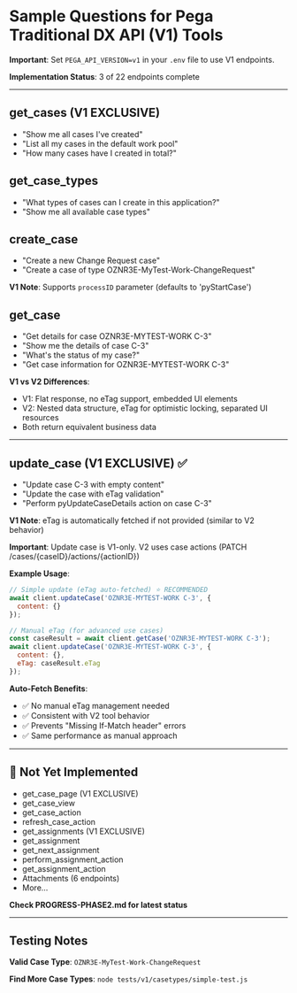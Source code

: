 # Sample Questions for Pega Traditional DX API (V1) Tools

**Important**: Set `PEGA_API_VERSION=v1` in your `.env` file to use V1 endpoints.

**Implementation Status**: 3 of 22 endpoints complete

---

## get_cases (V1 EXCLUSIVE)
- "Show me all cases I've created"
- "List all my cases in the default work pool"
- "How many cases have I created in total?"

## get_case_types
- "What types of cases can I create in this application?"
- "Show me all available case types"

## create_case
- "Create a new Change Request case"
- "Create a case of type OZNR3E-MyTest-Work-ChangeRequest"

**V1 Note**: Supports `processID` parameter (defaults to 'pyStartCase')

## get_case
- "Get details for case OZNR3E-MYTEST-WORK C-3"
- "Show me the details of case C-3"
- "What's the status of my case?"
- "Get case information for OZNR3E-MYTEST-WORK C-3"

**V1 vs V2 Differences**:
- V1: Flat response, no eTag support, embedded UI elements
- V2: Nested data structure, eTag for optimistic locking, separated UI resources
- Both return equivalent business data

---

## update_case (V1 EXCLUSIVE) ✅
- "Update case C-3 with empty content"
- "Update the case with eTag validation"
- "Perform pyUpdateCaseDetails action on case C-3"

**V1 Note**: eTag is automatically fetched if not provided (similar to V2 behavior)

**Important**: Update case is V1-only. V2 uses case actions (PATCH /cases/{caseID}/actions/{actionID})

**Example Usage**:
```javascript
// Simple update (eTag auto-fetched) ⭐ RECOMMENDED
await client.updateCase('OZNR3E-MYTEST-WORK C-3', {
  content: {}
});

// Manual eTag (for advanced use cases)
const caseResult = await client.getCase('OZNR3E-MYTEST-WORK C-3');
await client.updateCase('OZNR3E-MYTEST-WORK C-3', {
  content: {},
  eTag: caseResult.eTag
});
```

**Auto-Fetch Benefits**:
- ✅ No manual eTag management needed
- ✅ Consistent with V2 tool behavior
- ✅ Prevents "Missing If-Match header" errors
- ✅ Same performance as manual approach

---

## 🚧 Not Yet Implemented
- get_case_page (V1 EXCLUSIVE)
- get_case_view
- get_case_action
- refresh_case_action
- get_assignments (V1 EXCLUSIVE)
- get_assignment
- get_next_assignment
- perform_assignment_action
- get_assignment_action
- Attachments (6 endpoints)
- More...

**Check PROGRESS-PHASE2.md for latest status**

---

## Testing Notes

**Valid Case Type**: `OZNR3E-MyTest-Work-ChangeRequest`

**Find More Case Types**: `node tests/v1/casetypes/simple-test.js`
